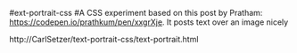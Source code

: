 #ext-portrait-css
#A CSS experiment based on this post by Pratham: https://codepen.io/prathkum/pen/xxgrXje. It posts text over an image nicely


http://CarlSetzer/text-portrait-css/text-portrait.html
